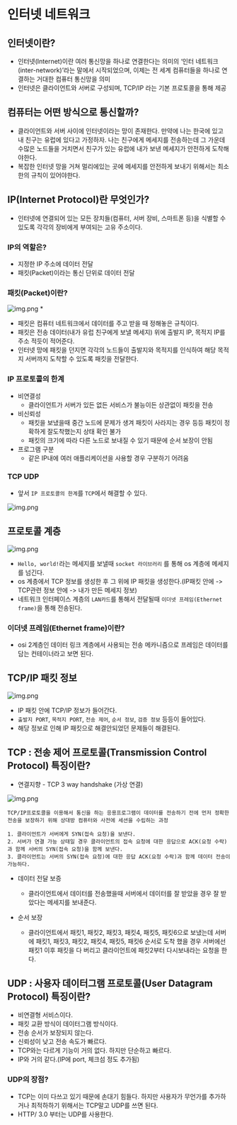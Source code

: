 # 인터넷 네트워크

## 인터넷이란?
* 인터넷(Internet)이란 여러 통신망을 하나로 연결한다는 의미의 ‘인터 네트워크(inter-network)’라는 말에서 시작되었으며, 
이제는 전 세계 컴퓨터들을 하나로 연결하는 거대한 컴퓨터 통신망을 의미
* 인터넷은 클라이언트와 서버로 구성되며, TCP/IP 라는 기본 프로토콜을 통해 제공

## 컴퓨터는 어떤 방식으로 통신할까?
* 클라이언트와 서버 사이에 인터넷이라는 망이 존재한다. 만약에 나는 한국에 있고 내 친구는 유럽에 있다고 가정하자.
나는 친구에게 메세지를 전송하는데 그 가운데 수많은 노드들을 거치면서 친구가 있는 유럽에 내가 보낸 메세지가 안전하게 도착해야한다.
* 복잡한 인터넷 망을 거쳐 멀리에있는 곳에 메세지를 안전하게 보내기 위해서는 최소한의 규칙이 있어야한다.

## IP(Internet Protocol)란 무엇인가?
* 인터넷에 연결되어 있는 모든 장치들(컴퓨터, 서버 장비, 스마트폰 등)을
식별할 수 있도록 각각의 장비에게 부여되는 고유 주소이다.

### IP의 역할은?
* 지정한 IP 주소에 데이터 전달
* 패킷(Packet)이라는 통신 단위로 데이터 전달

### 패킷(Packet)이란?
![img.png](../image/img.png)
* 
* 패킷은 컴퓨터 네트워크에서 데이터를 주고 받을 때 정해놓은 규칙이다.
* 패킷은 전송 데이터(내가 유럽 친구에게 보낼 메세지) 위에 출발지 IP, 목적지 IP를 주소 적듯이 적어준다.
* 인터넷 망에 패킷을 던지면 각각의 노드들이 출발지와 목적지를 인식하여 해당 목적지 서버까지 도착할 수 있도록 패킷을 전달한다.

### IP 프로토콜의 한계
* 비연결성 
  * 클라이언트가 서버가 있든 없든 서비스가 불능이든 상관없이 패킷을 전송
* 비신뢰성
  * 패킷을 보냈을때 중간 노드에 문제가 생겨 패킷이 사라지는 경우 등등 패킷이 정확하게 잘도착했는지 상태 확인 불가
  * 패킷의 크기에 따라 다른 노드로 보내질 수 있기 때문에 순서 보장이 안됨
* 프로그램 구분
  * 같은 IP내에 여러 애플리케이션을 사용할 경우 구분하기 어려움

### TCP UDP
* 앞서 ```IP 프로토콜의 한계```를 ```TCP```에서 해결할 수 있다.

![img.png](../image/img-1.png)

## 프로토콜 계층
![img.png](../image/img-3.png)

* ```Hello, world!```라는 메세지를 보낼때 ```socket 라이브러리``` 를 통해 os 계층에 메세지를 넘긴다.
* os 계층에서 TCP 정보를 생성한 후 그 위에 IP 패킷을 생성한다.(IP패킷 안에 -> TCP관련 정보 안에 -> 내가 만든 메세지 정보)
* 네트워크 인터페이스 계층의 ```LAN카드```를 통해서 전달될때 ```이더넷 프레임(Ethernet frame)```을 통해 전송된다.

### 이더넷 프레임(Ethernet frame)이란?
* osi 2계층인 데이터 링크 계층에서 사용되는 전송 메카니즘으로 프레임은 데이터를 담는 컨테이너라고 보면 된다.

## TCP/IP 패킷 정보
![img.png](../image/img-4.png)

* IP 패킷 안에 TCP/IP 정보가 들어간다.
* ```출발지 PORT```, ```목적지 PORT```, ```전송 제어```, ```순서 정보```, ```검증 정보``` 등등이 들어있다.
* 해당 정보로 인해 IP 패킷으로 해결안되었던 문제들이 해결된다.

## TCP : 전송 제어 프로토콜(Transmission Control Protocol) 특징이란?
* 연결지향 - TCP 3 way handshake (가상 연결)

![img.png](../image/tcp3wayhandshake.png)
```
TCP/IP프로토콜을 이용해서 통신을 하는 응용프로그램이 데이터를 전송하기 전에 먼저 정확한 전송을 보장하기 위해 상대방 컴퓨터와 사전에 세션을 수립하는 과정

1. 클라이언트가 서버에게 SYN(접속 요청)을 보낸다.
2. 서버가 연결 가능 상태일 경우 클라이언트의 접속 요청에 대한 응답으로 ACK(요청 수락)과 함께 서버의 SYN(접속 요청)을 함께 보낸다.
3. 클라이언트는 서버의 SYN(접속 요청)에 대한 응답 ACK(요청 수락)과 함께 데이터 전송이 가능하다.
```


* 데이터 전달 보증
  * 클라이언트에서 데이터를 전송했을때 서버에서 데이터를 잘 받았을 경우 잘 받았다는 메세지를 보내준다.

* 순서 보장
  * 클라이언트에서 패킷1, 패킷2, 패킷3, 패킷4, 패킷5, 패킷6으로 보냈는데 서버에 패킷1, 패킷3, 패킷2, 패킷4, 패킷5, 패킷6 순서로 도착
    했을 경우 서버에선 패킷1 이후 패킷을 다 버리고 클라이언트에 패킷2부터 다시보내라는 요청을 한다.

## UDP : 사용자 데이터그램 프로토콜(User Datagram Protocol) 특징이란?
* 비연결형 서비스이다.
* 패킷 교환 방식이 데이터그램 방식이다.
* 전송 순서가 보장되지 않는다.
* 신뢰성이 낮고 전송 속도가 빠르다.
* TCP와는 다르게 기능이 거의 없다. 하지만 단순하고 빠르다.
* IP와 거의 같다.(IP에 port, 체크섬 정도 추가됨)

### UDP의 장점?
* TCP는 이미 다쓰고 있기 때문에 손대기 힘들다. 하지만 사용자가 무언가를 추가하거나 최적하하기 위해서는 TCP말고 UDP를 쓰면 된다.
* HTTP/ 3.0 부터는 UDP를 사용한다.